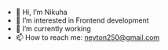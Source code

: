 - 👋 Hi, I’m  Nikuha
- 👀 I’m interested in Frontend development
- 🌱 I’m currently working 
- 📫 How to reach me: neyton250@gmail.com

<!---
Nikuhich/Nikuhich is a ✨ special ✨ repository because its `README.md` (this file) appears on your GitHub profile.
You can click the Preview link to take a look at your changes.
--->

